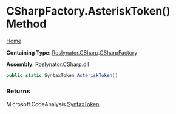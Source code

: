 <a name="_top"></a>

# CSharpFactory\.AsteriskToken\(\) Method

[Home](../../../../README.md#_top)

**Containing Type**: [Roslynator.CSharp](../../README.md#_top)\.[CSharpFactory](../README.md#_top)

**Assembly**: Roslynator\.CSharp\.dll

```csharp
public static SyntaxToken AsteriskToken()
```

### Returns

Microsoft\.CodeAnalysis\.[SyntaxToken](https://docs.microsoft.com/en-us/dotnet/api/microsoft.codeanalysis.syntaxtoken)

